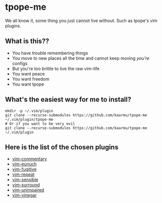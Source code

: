 # tpope-me

We all know it, some thing you just cannot live without. Such as tpope's vim plugins.

## What is this??

- You have trouble remembering things
- You move to new places all the time and cannot keep moving *you're* configs
- But you're too brittle to live the raw vim-life
- You want peace
- You want freedom
- You want tpope

## What's the easiest way for me to install?

```
mkdir -p ~/.vim/plugin
git clone --recurse-submodules https://github.com/kaarmu/tpope-me ~/.vim/plugin/tpope-me
# Or if you want to be very evil
git clone --recurse-submodules https://github.com/kaarmu/tpope-me ~/.vim/plugin
```

## Here is the list of the chosen plugins

- [vim-commentary](https://github.com/tpope/vim-commentary)
- [vim-eunuch](https://github.com/tpope/vim-eunuch)
- [vim-fugitive](https://github.com/tpope/vim-fugitive)
- [vim-repeat](https://github.com/tpope/vim-repeat)
- [vim-sensible](https://github.com/tpope/vim-sensible)
- [vim-surround](https://github.com/tpope/vim-surround)
- [vim-unimpaired](https://github.com/tpope/vim-unimpaired)
- [vim-vinegar](https://github.com/tpope/vim-vinegar)

